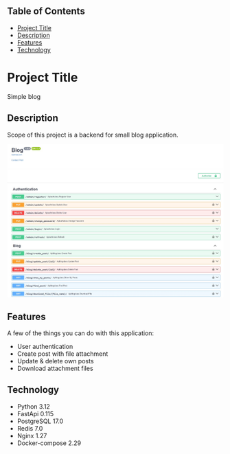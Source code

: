## Table of Contents

* [Project Title](#project-title)
* [Description](#description)
* [Features](#features)
* [Technology](#technology)


# Project Title

Simple blog


## Description

Scope of this project is a backend for small blog application.
<p align="center">
  <img src="./docs/jpg/api.jpg">
</p>


## Features

A few of the things you can do with this application:

* User authentication
* Create post with file attachment
* Update & delete own posts
* Download attachment files 


## Technology

* Python 3.12
* FastApi 0.115
* PostgreSQL 17.0
* Redis 7.0
* Nginx 1.27
* Docker-compose 2.29
